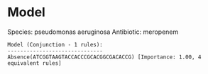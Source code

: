 
# Model

Species: pseudomonas aeruginosa
Antibiotic: meropenem

```
Model (Conjunction - 1 rules):
------------------------------
Absence(ATCGGTAAGTACCACCCGCACGGCGACACCG) [Importance: 1.00, 4 equivalent rules]

```


